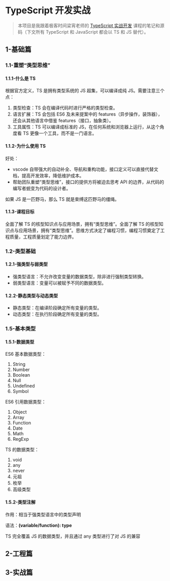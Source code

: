 # TypeScript 开发实战

> 本项目是我跟着极客时间梁宵老师的 [TypeScript 实战开发](https://time.geekbang.org/course/detail/100032201-108620) 课程的笔记和源码（下文所有 TypeScript 和 JavaScript 都会以 TS 和 JS 替代）。

## 1-基础篇

### 1.1-重塑“类型思维”

#### 1.1.1-什么是 TS

根据官方定义，TS 是拥有类型系统的 JS 超集，可以编译成纯 JS。需要注意三个点：

1. 类型检查：TS 会在编译代码时进行严格的类型检查。
2. 语言扩展：TS 会包括 ES6 及未来提案中的 features（异步操作，装饰器），还会从其他语言中借鉴 features（接口，抽象类）。
3. 工具属性：TS 可以编译成标准的 JS，在任何系统和浏览器上运行，从这个角度看 TS 更像一个工具，而不是一门语言。

#### 1.1.2-为什么使用 TS

好处：

* vscode 自带强大的自动补全、导航和重构功能，接口定义可以直接代替文档，提高开发效率，降低维护成本。
* 帮助团队重塑“类型思维”，接口的提供方将被迫去思考 API 的边界，从代码的编写者蜕变为代码的设计者。

如果 JS 是一匹野马，那么 TS 就是束缚这匹野马的缰绳。

#### 1.1.3-课程目标

全面了解 TS 的核型知识点与应用场景，拥有“类型思维”。全面了解 TS 的核型知识点与应用场景，拥有“类型思维”。思维方式决定了编程习惯，编程习惯奠定了工程质量，工程质量划定了能力边界。

### 1.2-类型基础

#### 1.2.1-强类型与弱类型

* 强类型语言：不允许改变变量的数据类型，除非进行强制类型转换。
* 弱类型语言：变量可以被赋予不同的数据类型。

#### 1.2.2-静态类型与动态类型

* 静态类型：在编译阶段确定所有变量的类型。
* 动态类型：在执行阶段确定所有变量的类型。

### 1.5-基本类型

#### 1.5.1-数据类型

ES6 基本数据类型：

1. String
2. Number
3. Boolean
4. Null
5. Undefined
6. Symbol

ES6 引用数据类型：

1. Object
2. Array
3. Function
4. Date
5. Math
6. RegExp

TS 的数据类型：

1. void
2. any
3. never
4. 元祖
5. 枚举
6. 高级类型

#### 1.5.2-类型注解

作用：相当于强类型语言中的类型声明

语法：**(variable/function): type**



TS 完全覆盖 JS 的数据类型，并且通过 any 类型进行了对 JS 的兼容

## 2-工程篇

## 3-实战篇
